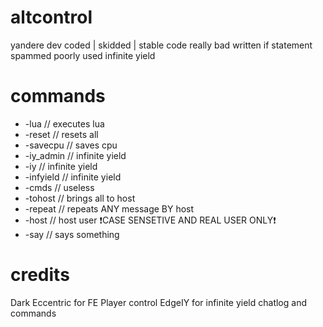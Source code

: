 # altcontrol
  yandere dev coded | skidded | stable code
  really bad written
  if statement spammed
  poorly used infinite yield
# commands
  - -lua <string> // executes lua
  - -reset // resets all
  - -savecpu // saves cpu
  - -iy_admin <string> // infinite yield
  - -iy <string> // infinite yield
  - -infyield <string> // infinite yield
  - -cmds // useless
  - -tohost // brings all to host
  - -repeat <true or false> // repeats ANY message BY host
  - -host <string> // host user ❗CASE SENSETIVE AND REAL USER ONLY❗
  - -say <string> // says something
# credits
  Dark Eccentric for FE Player control
  EdgeIY for infinite yield chatlog and commands

